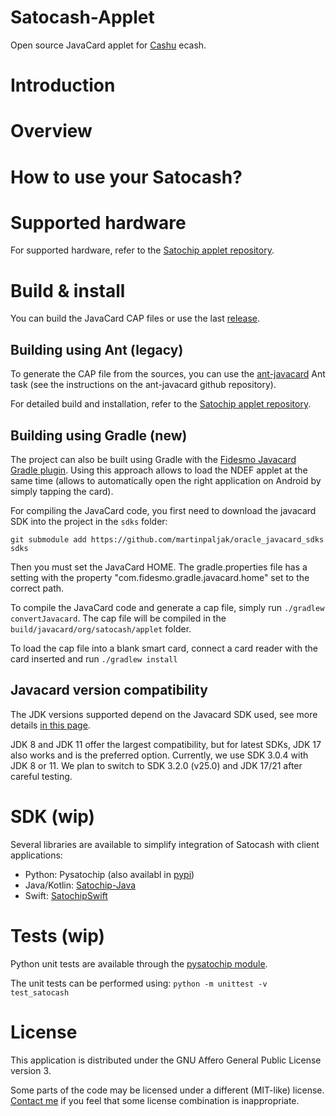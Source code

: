 # Satocash-Applet

Open source JavaCard applet for [Cashu](https://cashu.space) ecash.

# Introduction

# Overview

# How to use your Satocash?

# Supported hardware

For supported hardware, refer to the [Satochip applet repository](https://github.com/Toporin/SatoChipApplet).

# Build & install

You can build the JavaCard CAP files or use the last [release](https://github.com/Toporin/Seedkeeper-Applet/releases).

## Building using Ant (legacy)

To generate the CAP file from the sources, you can use the [ant-javacard](https://github.com/martinpaljak/ant-javacard) Ant task (see the instructions on the ant-javacard github repository).

For detailed build and installation, refer to the [Satochip applet repository](https://github.com/Toporin/SatoChipApplet).

## Building using Gradle (new)

The project can also be built using Gradle with the [Fidesmo Javacard Gradle plugin](https://github.com/fidesmo/gradle-javacard).
Using this approach allows to load the NDEF applet at the same time (allows to automatically open the right application on Android by simply tapping the card).

For compiling the JavaCard code, you first need to download the javacard SDK into the project in the `sdks` folder:

```
git submodule add https://github.com/martinpaljak/oracle_javacard_sdks sdks
```

Then you must set the JavaCard HOME. The gradle.properties file has a setting with the property "com.fidesmo.gradle.javacard.home" set to the correct path.

To compile the JavaCard code and generate a cap file, simply run `./gradlew convertJavacard`. The cap file will be compiled in the `build/javacard/org/satocash/applet` folder.

To load the cap file into a blank smart card, connect a card reader with the card inserted and run `./gradlew install`

## Javacard version compatibility

The JDK versions supported depend on the Javacard SDK used, see more details [in this page](https://github.com/martinpaljak/ant-javacard/wiki/JavaCard-SDK-and-JDK-version-compatibility).

JDK 8 and JDK 11 offer the largest compatibility, but for latest SDKs, JDK 17 also works and is the preferred option.
Currently, we use SDK 3.0.4 with JDK 8 or 11. We plan to switch to SDK 3.2.0 (v25.0) and JDK 17/21 after careful testing.

# SDK (wip)

Several libraries are available to simplify integration of Satocash with client applications:
* Python: Pysatochip (also availabl in [pypi](https://pypi.org/project/pysatochip/))
* Java/Kotlin: [Satochip-Java](https://github.com/Toporin/Satochip-Java)
* Swift:  [SatochipSwift](https://github.com/Toporin/SatochipSwift)

# Tests (wip)

Python unit tests are available through the [pysatochip module](https://github.com/Toporin/pysatochip).

The unit tests can be performed using:
```python -m unittest -v test_satocash```

# License

This application is distributed under the GNU Affero General Public License version 3.

Some parts of the code may be licensed under a different (MIT-like) license. [Contact me](mailto:satochip.wallet@gmail.com) if you feel that some license combination is inappropriate.
